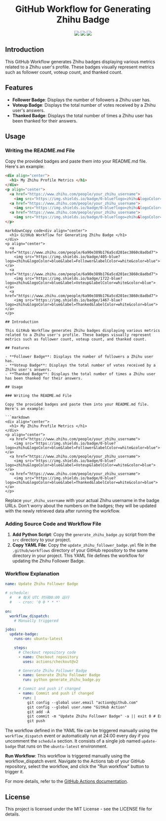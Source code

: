 <div align="center">
  <h1> GitHub Workflow for Generating Zhihu Badge </h1>
</div>
<p align="center">
  <a href="https://www.zhihu.com/people/6a90e389b176a5cd201ec3860c8adbd7">
    <img src="https://img.shields.io/badge/405-blue?logo=zhihu&logoColor=blue&label=Follower&labelColor=white&color=blue"></a>
  <a href="https://www.zhihu.com/people/6a90e389b176a5cd201ec3860c8adbd7">
    <img src="https://img.shields.io/badge/1722-blue?logo=zhihu&logoColor=blue&label=Voteup&labelColor=white&color=blue"></a>
  <a href="https://www.zhihu.com/people/6a90e389b176a5cd201ec3860c8adbd7">
    <img src="https://img.shields.io/badge/1467-blue?logo=zhihu&logoColor=blue&label=Thanked&labelColor=white&color=blue"></a>
</p>

## Introduction

This GitHub Workflow generates Zhihu badges displaying various metrics related to a Zhihu user's profile. These badges visually represent metrics such as follower count, voteup count, and thanked count.

## Features

- **Follower Badge**: Displays the number of followers a Zhihu user has.
- **Voteup Badge**: Displays the total number of votes received by a Zhihu user's answers.
- **Thanked Badge**: Displays the total number of times a Zhihu user has been thanked for their answers.

## Usage

### Writing the README.md File

Copy the provided badges and paste them into your README.md file. Here's an example:

```markdown
<div align="center">
  <h1> My Zhihu Profile Metrics </h1>
</div>
<p align="center">
  <a href="https://www.zhihu.com/people/your_zhihu_username">
    <img src="https://img.shields.io/badge/0-blue?logo=zhihu&logoColor=blue&label=Follower&labelColor=white&color=blue"></a>
  <a href="https://www.zhihu.com/people/your_zhihu_username">
    <img src="https://img.shields.io/badge/0-blue?logo=zhihu&logoColor=blue&label=Voteup&labelColor=white&color=blue"></a>
  <a href="https://www.zhihu.com/people/your_zhihu_username">
    <img src="https://img.shields.io/badge/0-blue?logo=zhihu&logoColor=blue&label=Thanked&labelColor=white&color=blue"></a>
</p>
```

```
markdownCopy code<div align="center">
  <h1> GitHub Workflow for Generating Zhihu Badge </h1>
</div>
<p align="center">
  <a href="https://www.zhihu.com/people/6a90e389b176a5cd201ec3860c8adbd7">
    <img src="https://img.shields.io/badge/405-blue?logo=zhihu&logoColor=blue&label=Follower&labelColor=white&color=blue"></a>
  <a href="https://www.zhihu.com/people/6a90e389b176a5cd201ec3860c8adbd7">
    <img src="https://img.shields.io/badge/1722-blue?logo=zhihu&logoColor=blue&label=Voteup&labelColor=white&color=blue"></a>
  <a href="https://www.zhihu.com/people/6a90e389b176a5cd201ec3860c8adbd7">
    <img src="https://img.shields.io/badge/1467-blue?logo=zhihu&logoColor=blue&label=Thanked&labelColor=white&color=blue"></a>
</p>

## Introduction

This GitHub Workflow generates Zhihu badges displaying various metrics related to a Zhihu user's profile. These badges visually represent metrics such as follower count, voteup count, and thanked count.

## Features

- **Follower Badge**: Displays the number of followers a Zhihu user has.
- **Voteup Badge**: Displays the total number of votes received by a Zhihu user's answers.
- **Thanked Badge**: Displays the total number of times a Zhihu user has been thanked for their answers.

## Usage

### Writing the README.md File

Copy the provided badges and paste them into your README.md file. Here's an example:

```markdown
<div align="center">
  <h1> My Zhihu Profile Metrics </h1>
</div>
<p align="center">
  <a href="https://www.zhihu.com/people/your_zhihu_username">
    <img src="https://img.shields.io/badge/0-blue?logo=zhihu&logoColor=blue&label=Follower&labelColor=white&color=blue"></a>
  <a href="https://www.zhihu.com/people/your_zhihu_username">
    <img src="https://img.shields.io/badge/0-blue?logo=zhihu&logoColor=blue&label=Voteup&labelColor=white&color=blue"></a>
  <a href="https://www.zhihu.com/people/your_zhihu_username">
    <img src="https://img.shields.io/badge/0-blue?logo=zhihu&logoColor=blue&label=Thanked&labelColor=white&color=blue"></a>
</p>
```

Replace `your_zhihu_username` with your actual Zhihu username in the badge URLs. Don't worry about the numbers on the badges; they will be updated with the newly retrieved data after running the workflow.

### Adding Source Code and Workflow File

1. **Add Python Script**: Copy the `generate_zhihu_badge.py` script from the `src` directory to your project.
2. **Copy YAML File**: Copy the `update_zhihu_follower_badge.yml` file in the `.github/workflows` directory of your GitHub repository to the same directory in your project. This YAML file defines the workflow for updating the Zhihu Follower Badge.

### Workflow Explanation

```yaml
name: Update Zhihu Follower Badge

# schedule:
  #   # 每天 UTC 时间00:00 运行
  #   - cron: '0 0 * * *'
  
on:
  workflow_dispatch:
    # Manually triggered

jobs:
  update-badge:
    runs-on: ubuntu-latest

    steps:
      # Checkout repository code
      - name: Checkout repository
        uses: actions/checkout@v2

      # Generate Zhihu Follower Badge
      - name: Generate Zhihu Follower Badge
        run: python generate_zhihu_badge.py

      # Commit and push if changed
      - name: Commit and push if changed
        run: |
          git config --global user.email "action@github.com"
          git config --global user.name "GitHub Action"
          git add -A
          git commit -m "Update Zhihu Follower Badge" -a || exit 0 # Exit if no changes
          git push
```

The workflow defined in the YAML file can be triggered manually using the `workflow_dispatch` event or automatically run at 24:00 every day if you uncomment the `schedule` section. It consists of a single job named `update-badge` that runs on the `ubuntu-latest` environment.

**Run Workflow**: This workflow is triggered manually using the workflow_dispatch event. Navigate to the Actions tab of your GitHub repository, select the workflow, and click the "Run workflow" button to trigger it.

For more details, refer to the [GitHub Actions documentation](https://docs.github.com/en/actions).

## License

This project is licensed under the MIT License - see the LICENSE file for details.
